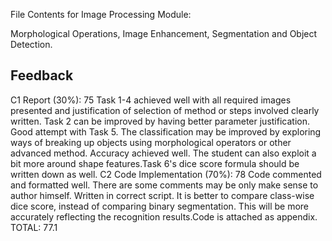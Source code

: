 File Contents for Image Processing Module:

Morphological Operations, Image Enhancement, Segmentation and Object Detection.


## Feedback

C1 Report (30%): 75
Task 1-4 achieved well with all required images presented and justification of selection of method or steps involved clearly written. Task 2 can be improved by having better parameter justification. Good attempt with Task 5. The classification may be improved by exploring ways of breaking up objects using morphological operators or other advanced method. Accuracy achieved well. The student can also exploit a bit more around shape features.Task 6's dice score formula should be written down as well.
C2 Code Implementation (70%): 78
Code commented and formatted well. There are some comments may be only make sense to author himself.  Written in correct script. It is better to compare class-wise dice score, instead of comparing binary segmentation. This will be more accurately reflecting the recognition results.Code is attached as appendix.
TOTAL: 77.1

